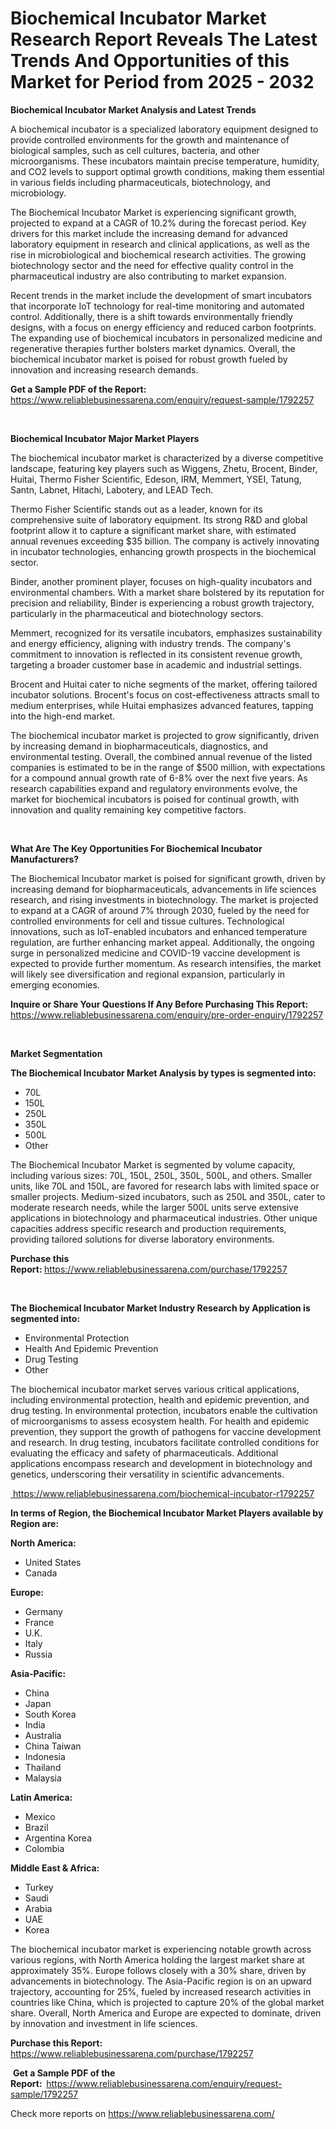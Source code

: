 <p><h1>Biochemical Incubator Market Research Report Reveals The Latest Trends And Opportunities of this Market for Period from 2025 - 2032</h1></p><p><strong>Biochemical Incubator Market Analysis and Latest Trends</strong></p>
<p><p>A biochemical incubator is a specialized laboratory equipment designed to provide controlled environments for the growth and maintenance of biological samples, such as cell cultures, bacteria, and other microorganisms. These incubators maintain precise temperature, humidity, and CO2 levels to support optimal growth conditions, making them essential in various fields including pharmaceuticals, biotechnology, and microbiology.</p><p>The Biochemical Incubator Market is experiencing significant growth, projected to expand at a CAGR of 10.2% during the forecast period. Key drivers for this market include the increasing demand for advanced laboratory equipment in research and clinical applications, as well as the rise in microbiological and biochemical research activities. The growing biotechnology sector and the need for effective quality control in the pharmaceutical industry are also contributing to market expansion.</p><p>Recent trends in the market include the development of smart incubators that incorporate IoT technology for real-time monitoring and automated control. Additionally, there is a shift towards environmentally friendly designs, with a focus on energy efficiency and reduced carbon footprints. The expanding use of biochemical incubators in personalized medicine and regenerative therapies further bolsters market dynamics. Overall, the biochemical incubator market is poised for robust growth fueled by innovation and increasing research demands.</p></p>
<p><strong>Get a Sample PDF of the Report:&nbsp;</strong> <a href="https://www.reliablebusinessarena.com/enquiry/request-sample/1792257?utm_campaign=3017&utm_medium=2&utm_source=Github&utm_content=ia&utm_term=10042025&utm_id=biochemical-incubator">https://www.reliablebusinessarena.com/enquiry/request-sample/1792257</a></p>
<p>&nbsp;</p>
<p><strong>Biochemical Incubator Major Market Players</strong></p>
<p><p>The biochemical incubator market is characterized by a diverse competitive landscape, featuring key players such as Wiggens, Zhetu, Brocent, Binder, Huitai, Thermo Fisher Scientific, Edeson, IRM, Memmert, YSEI, Tatung, Santn, Labnet, Hitachi, Labotery, and LEAD Tech.</p><p>Thermo Fisher Scientific stands out as a leader, known for its comprehensive suite of laboratory equipment. Its strong R&D and global footprint allow it to capture a significant market share, with estimated annual revenues exceeding $35 billion. The company is actively innovating in incubator technologies, enhancing growth prospects in the biochemical sector.</p><p>Binder, another prominent player, focuses on high-quality incubators and environmental chambers. With a market share bolstered by its reputation for precision and reliability, Binder is experiencing a robust growth trajectory, particularly in the pharmaceutical and biotechnology sectors.</p><p>Memmert, recognized for its versatile incubators, emphasizes sustainability and energy efficiency, aligning with industry trends. The company's commitment to innovation is reflected in its consistent revenue growth, targeting a broader customer base in academic and industrial settings.</p><p>Brocent and Huitai cater to niche segments of the market, offering tailored incubator solutions. Brocent's focus on cost-effectiveness attracts small to medium enterprises, while Huitai emphasizes advanced features, tapping into the high-end market.</p><p>The biochemical incubator market is projected to grow significantly, driven by increasing demand in biopharmaceuticals, diagnostics, and environmental testing. Overall, the combined annual revenue of the listed companies is estimated to be in the range of $500 million, with expectations for a compound annual growth rate of 6-8% over the next five years. As research capabilities expand and regulatory environments evolve, the market for biochemical incubators is poised for continual growth, with innovation and quality remaining key competitive factors.</p></p>
<p>&nbsp;</p>
<p><strong>What Are The Key Opportunities For Biochemical Incubator Manufacturers?</strong></p>
<p><p>The Biochemical Incubator market is poised for significant growth, driven by increasing demand for biopharmaceuticals, advancements in life sciences research, and rising investments in biotechnology. The market is projected to expand at a CAGR of around 7% through 2030, fueled by the need for controlled environments for cell and tissue cultures. Technological innovations, such as IoT-enabled incubators and enhanced temperature regulation, are further enhancing market appeal. Additionally, the ongoing surge in personalized medicine and COVID-19 vaccine development is expected to provide further momentum. As research intensifies, the market will likely see diversification and regional expansion, particularly in emerging economies.</p></p>
<p><strong>Inquire or Share Your Questions If Any Before Purchasing This Report:</strong> <a href="https://www.reliablebusinessarena.com/enquiry/pre-order-enquiry/1792257?utm_campaign=3017&utm_medium=2&utm_source=Github&utm_content=ia&utm_term=10042025&utm_id=biochemical-incubator">https://www.reliablebusinessarena.com/enquiry/pre-order-enquiry/1792257</a></p>
<p>&nbsp;</p>
<p><strong>Market Segmentation</strong></p>
<p><strong>The Biochemical Incubator Market Analysis by types is segmented into:</strong></p>
<p><ul><li>70L</li><li>150L</li><li>250L</li><li>350L</li><li>500L</li><li>Other</li></ul></p>
<p><p>The Biochemical Incubator Market is segmented by volume capacity, including various sizes: 70L, 150L, 250L, 350L, 500L, and others. Smaller units, like 70L and 150L, are favored for research labs with limited space or smaller projects. Medium-sized incubators, such as 250L and 350L, cater to moderate research needs, while the larger 500L units serve extensive applications in biotechnology and pharmaceutical industries. Other unique capacities address specific research and production requirements, providing tailored solutions for diverse laboratory environments.</p></p>
<p><strong>Purchase this Report:&nbsp;</strong><a href="https://www.reliablebusinessarena.com/purchase/1792257?utm_campaign=3017&utm_medium=2&utm_source=Github&utm_content=ia&utm_term=10042025&utm_id=biochemical-incubator">https://www.reliablebusinessarena.com/purchase/1792257</a></p>
<p>&nbsp;</p>
<p><strong>The Biochemical Incubator Market Industry Research by Application is segmented into:</strong></p>
<p><ul><li>Environmental Protection</li><li>Health And Epidemic Prevention</li><li>Drug Testing</li><li>Other</li></ul></p>
<p><p>The biochemical incubator market serves various critical applications, including environmental protection, health and epidemic prevention, and drug testing. In environmental protection, incubators enable the cultivation of microorganisms to assess ecosystem health. For health and epidemic prevention, they support the growth of pathogens for vaccine development and research. In drug testing, incubators facilitate controlled conditions for evaluating the efficacy and safety of pharmaceuticals. Additional applications encompass research and development in biotechnology and genetics, underscoring their versatility in scientific advancements.</p></p>
<p><a href="https://www.reliablebusinessarena.com/biochemical-incubator-r1792257?utm_campaign=3017&utm_medium=2&utm_source=Github&utm_content=ia&utm_term=10042025&utm_id=biochemical-incubator">&nbsp;https://www.reliablebusinessarena.com/biochemical-incubator-r1792257</a></p>
<p><strong>In terms of Region, the Biochemical Incubator Market Players available by Region are:</strong></p>
<p>
    <p> <strong> North America: </strong>
        <ul>
            <li>United States</li>
            <li>Canada</li>
        </ul>
        </p> 
    <p> <strong> Europe: </strong>
        <ul>
            <li>Germany</li>
            <li>France</li>
            <li>U.K.</li>
            <li>Italy</li>
            <li>Russia</li>
        </ul>
        </p> 
    <p> <strong> Asia-Pacific: </strong>
        <ul>
            <li>China</li>
            <li>Japan</li>
            <li>South Korea</li>
            <li>India</li>
            <li>Australia</li>
            <li>China Taiwan</li>
            <li>Indonesia</li>
            <li>Thailand</li>
            <li>Malaysia</li>
        </ul>
        </p> 
    <p> <strong> Latin America: </strong>
        <ul>
            <li>Mexico</li>
            <li>Brazil</li>
            <li>Argentina Korea</li>
            <li>Colombia</li>
        </ul>
        </p> 
    <p> <strong> Middle East & Africa: </strong>
        <ul>
            <li>Turkey</li>
            <li>Saudi</li>
            <li>Arabia</li>
            <li>UAE</li>
            <li>Korea</li>
        </ul>
    </p>
    </p>
<p><p>The biochemical incubator market is experiencing notable growth across various regions, with North America holding the largest market share at approximately 35%. Europe follows closely with a 30% share, driven by advancements in biotechnology. The Asia-Pacific region is on an upward trajectory, accounting for 25%, fueled by increased research activities in countries like China, which is projected to capture 20% of the global market share. Overall, North America and Europe are expected to dominate, driven by innovation and investment in life sciences.</p></p>
<p><strong>Purchase this Report: </strong><a href="https://www.reliablebusinessarena.com/purchase/1792257?utm_campaign=3017&utm_medium=2&utm_source=Github&utm_content=ia&utm_term=10042025&utm_id=biochemical-incubator">https://www.reliablebusinessarena.com/purchase/1792257</a></p>
<p>&nbsp;<strong>Get a Sample PDF of the Report:&nbsp;&nbsp;</strong><a href="https://www.reliablebusinessarena.com/enquiry/request-sample/1792257?utm_campaign=3017&utm_medium=2&utm_source=Github&utm_content=ia&utm_term=10042025&utm_id=biochemical-incubator">https://www.reliablebusinessarena.com/enquiry/request-sample/1792257</a></p>
<p><strong></strong></p>
<p>Check more reports on <a href="https://www.reliablebusinessarena.com/?utm_campaign=3017&utm_medium=2&utm_source=Github&utm_content=ia&utm_term=10042025&utm_id=biochemical-incubator">https://www.reliablebusinessarena.com/</a></p>